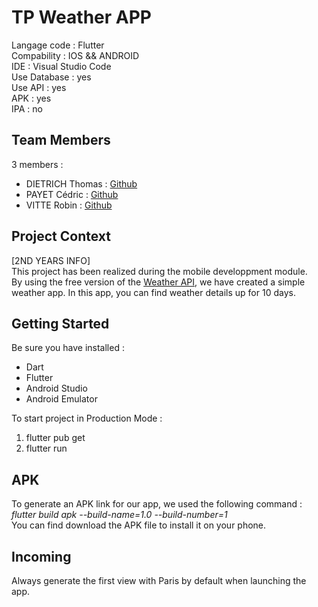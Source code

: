 # TP Weather APP

Langage code : Flutter  
Compability : IOS && ANDROID  
IDE : Visual Studio Code  
Use Database : yes  
Use API : yes  
APK : yes  
IPA : no

## Team Members

3 members :

- DIETRICH Thomas : [Github](https://github.com/Kierha)
- PAYET Cédric : [Github](https://github.com/CPAYET974)
- VITTE Robin : [Github](https://github.com/robinhio)

## Project Context

[2ND YEARS INFO]  
This project has been realized during the mobile developpment module.  
By using the free version of the [Weather API](https://openweathermap.org/api), we have created a simple weather app.
In this app, you can find weather details up for 10 days.

## Getting Started

Be sure you have installed :

- Dart
- Flutter
- Android Studio
- Android Emulator

To start project in Production Mode :

1. flutter pub get
2. flutter run

## APK

To generate an APK link for our app, we used the following command : _flutter build apk --build-name=1.0 --build-number=1_  
You can find download the APK file to install it on your phone.

## Incoming

Always generate the first view with Paris by default when launching the app.
